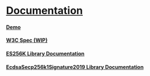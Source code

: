 # [Documentation](https://github.com/decentralized-identity/lds-ecdsa-secp256k1-2019.js)

#### [Demo](./demo)

#### [W3C Spec (WIP)](./spec)

#### [ES256K Library Documentation](./es256k-jws-ts)

#### [EcdsaSecp256k1Signature2019 Library Documentation](./lds-ecdsa-secp256k1-2019)
